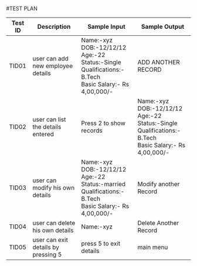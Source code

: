 #TEST PLAN

Test ID   |           Description             | Sample Input                                 | Sample Output|
 -----|-----------------------------------|---------------------------------------------------|-----------------|
 TID01 | user can add new employee details | Name:-xyz<br>DOB:-12/12/12<br>Age:-22<br>Status:-Single<br>Qualifications:-B.Tech<br>Basic Salary:- Rs 4,00,000/-                               |ADD ANOTHER RECORD|
 TID02 | user can list the details entered | Press 2 to show records|Name:-xyz<br>DOB:-12/12/12<br>Age:-22<br>Status:-Single<br>Qualifications:-B.Tech<br>Basic Salary:- Rs 4,00,000/-|
 TID03 | user can modify his own details   | Name:-xyz<br>DOB:-12/12/12<br>Age:-22<br>Status:-married<br>Qualifications:-B.Tech<br>Basic Salary:- Rs 4,00,000/-|Modify another Record|
 TID04 | user can delete his own details   | Name:-xyz| Delete Another Record|
 TID05 | user can exit details by pressing 5          | press 5 to exit details| main menu|                        
